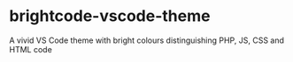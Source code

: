# brightcode-vscode-theme
A vivid VS Code theme with bright colours distinguishing PHP, JS, CSS and HTML code
